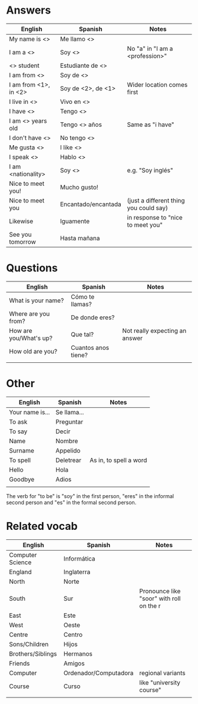 # Answers
| English               | Spanish             | Notes                                  |
| --------------------- | ------------------- | -------------------------------------- |
| My name is <>         | Me llamo <>         |                                        |
| I am a <>             | Soy <>              | No "a" in "I am a \<profession\>"      |
| <> student            | Estudiante de <>    |                                        |
| I am from <>          | Soy de <>           |                                        |
| I am from <1>, in <2> | Soy de <2>, de <1>  | Wider location comes first             |
| I live in <>          | Vivo en <>          |                                        |
| I have <>             | Tengo <>            |                                        |
| I am <> years old     | Tengo <> años       | Same as "i have"                       |
| I don't have <>       | No tengo <>         |                                        |
| Me gusta <>           | I like <>           |                                        |
| I speak <>            | Hablo <>            |                                        |
| I am \<nationality\>  | Soy <>              | e.g. "Soy inglés"                      |
| Nice to meet you!     | Mucho gusto!        |                                        |
| Nice to meet you      | Encantado/encantada | (just a different thing you could say) |
| Likewise              | Iguamente           | in response to "nice to meet you"      |
| See you tomorrow      | Hasta mañana        |                                        |
# Questions
| English                | Spanish             | Notes                          |
| ---------------------- | ------------------- | ------------------------------ |
| What is your name?     | Cómo te llamas?     |                                |
| Where are you from?    | De donde eres?      |                                |
| How are you/What's up? | Que tal?            | Not really expecting an answer |
| How old are you?       | Cuantos anos tiene? |                                |
|                        |                     |                                |
# Other
| English | Spanish | Notes |
| ---- | ---- | ---- |
| Your name is... | Se llama... |  |
| To ask | Preguntar |  |
| To say | Decir |  |
| Name | Nombre |  |
| Surname | Appelido |  |
| To spell | Deletrear | As in, to spell a word |
| Hello | Hola |  |
| Goodbye | Adios |  |
|  |  |  |

The verb for "to be" is "soy" in the first person, "eres" in the informal second person and "es" in the formal second person.
# Related vocab
| English           | Spanish               | Notes                                    |
| ----------------- | --------------------- | ---------------------------------------- |
| Computer Science  | Informática           |                                          |
| England           | Inglaterra            |                                          |
| North             | Norte                 |                                          |
| South             | Sur                   | Pronounce like "soor" with roll on the r |
| East              | Este                  |                                          |
| West              | Oeste                 |                                          |
| Centre            | Centro                |                                          |
| Sons/Children     | Hijos                 |                                          |
| Brothers/Siblings | Hermanos              |                                          |
| Friends           | Amigos                |                                          |
| Computer          | Ordenador/Computadora | regional variants                        |
| Course            | Curso                 | like "university course"                 |
|                   |                       |                                          |
